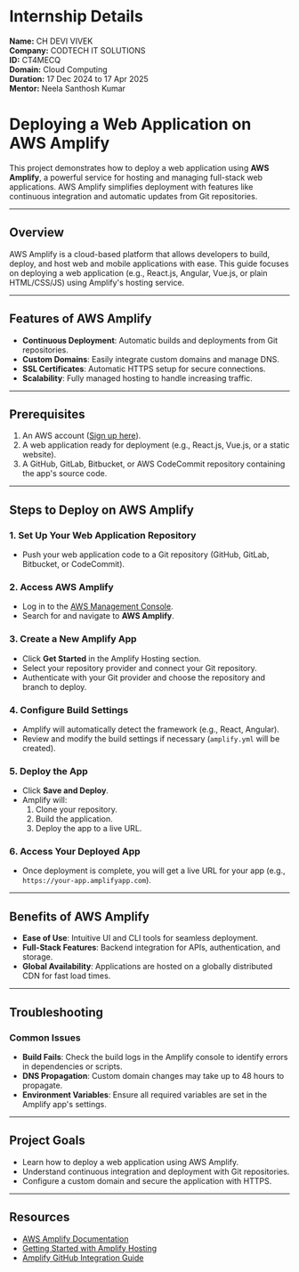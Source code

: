 # Internship Details

**Name:** CH DEVI VIVEK  
**Company:** CODTECH IT SOLUTIONS  
**ID:** CT4MECQ  
**Domain:** Cloud Computing  
**Duration:** 17 Dec 2024 to 17 Apr 2025  
**Mentor:** Neela Santhosh Kumar



# Deploying a Web Application on AWS Amplify

This project demonstrates how to deploy a web application using **AWS Amplify**, a powerful service for hosting and managing full-stack web applications. AWS Amplify simplifies deployment with features like continuous integration and automatic updates from Git repositories.

---

## Overview

AWS Amplify is a cloud-based platform that allows developers to build, deploy, and host web and mobile applications with ease. This guide focuses on deploying a web application (e.g., React.js, Angular, Vue.js, or plain HTML/CSS/JS) using Amplify's hosting service.

---

## Features of AWS Amplify
- **Continuous Deployment**: Automatic builds and deployments from Git repositories.
- **Custom Domains**: Easily integrate custom domains and manage DNS.
- **SSL Certificates**: Automatic HTTPS setup for secure connections.
- **Scalability**: Fully managed hosting to handle increasing traffic.

---

## Prerequisites

1. An AWS account ([Sign up here](https://aws.amazon.com/)).
2. A web application ready for deployment (e.g., React.js, Vue.js, or a static website).
3. A GitHub, GitLab, Bitbucket, or AWS CodeCommit repository containing the app's source code.

---

## Steps to Deploy on AWS Amplify

### 1. Set Up Your Web Application Repository
- Push your web application code to a Git repository (GitHub, GitLab, Bitbucket, or CodeCommit).

### 2. Access AWS Amplify
- Log in to the [AWS Management Console](https://aws.amazon.com/).
- Search for and navigate to **AWS Amplify**.

### 3. Create a New Amplify App
- Click **Get Started** in the Amplify Hosting section.
- Select your repository provider and connect your Git repository.
- Authenticate with your Git provider and choose the repository and branch to deploy.

### 4. Configure Build Settings
- Amplify will automatically detect the framework (e.g., React, Angular).
- Review and modify the build settings if necessary (`amplify.yml` will be created).

### 5. Deploy the App
- Click **Save and Deploy**.
- Amplify will:
  1. Clone your repository.
  2. Build the application.
  3. Deploy the app to a live URL.

### 6. Access Your Deployed App
- Once deployment is complete, you will get a live URL for your app (e.g., `https://your-app.amplifyapp.com`).

---

## Benefits of AWS Amplify
- **Ease of Use**: Intuitive UI and CLI tools for seamless deployment.
- **Full-Stack Features**: Backend integration for APIs, authentication, and storage.
- **Global Availability**: Applications are hosted on a globally distributed CDN for fast load times.

---

## Troubleshooting

### Common Issues
- **Build Fails**: Check the build logs in the Amplify console to identify errors in dependencies or scripts.
- **DNS Propagation**: Custom domain changes may take up to 48 hours to propagate.
- **Environment Variables**: Ensure all required variables are set in the Amplify app's settings.

---

## Project Goals
- Learn how to deploy a web application using AWS Amplify.
- Understand continuous integration and deployment with Git repositories.
- Configure a custom domain and secure the application with HTTPS.

---

## Resources
- [AWS Amplify Documentation](https://docs.amplify.aws/)
- [Getting Started with Amplify Hosting](https://docs.amplify.aws/start/hosting/)
- [Amplify GitHub Integration Guide](https://docs.amplify.aws/cli/hosting/hosting-and-ci-cd/)

